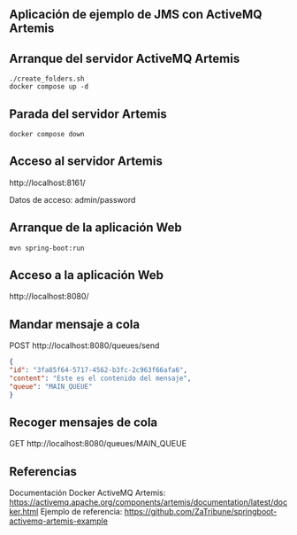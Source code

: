 ## Aplicación de ejemplo de JMS con ActiveMQ Artemis

## Arranque del servidor ActiveMQ Artemis
```shell
./create_folders.sh
docker compose up -d
```
## Parada del servidor Artemis
```shell
docker compose down
```
## Acceso al servidor Artemis
http://localhost:8161/

Datos de acceso: admin/password

## Arranque de la aplicación Web
```shell
mvn spring-boot:run
```

## Acceso a la aplicación Web
http://localhost:8080/

## Mandar mensaje a cola
POST http://localhost:8080/queues/send

```json
{
"id": "3fa85f64-5717-4562-b3fc-2c963f66afa6",
"content": "Este es el contenido del mensaje",
"queue": "MAIN_QUEUE"
}
```
## Recoger mensajes de cola
GET http://localhost:8080/queues/MAIN_QUEUE




## Referencias
Documentación Docker ActiveMQ Artemis: https://activemq.apache.org/components/artemis/documentation/latest/docker.html
Ejemplo de referencia: https://github.com/ZaTribune/springboot-activemq-artemis-example



